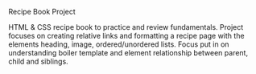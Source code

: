 Recipe Book Project

HTML & CSS recipe book to practice and review fundamentals. Project focuses on creating relative links and formatting a recipe page with the elements heading, image, ordered/unordered lists. Focus put in on understanding boiler template and element relationship between parent, child and siblings.
